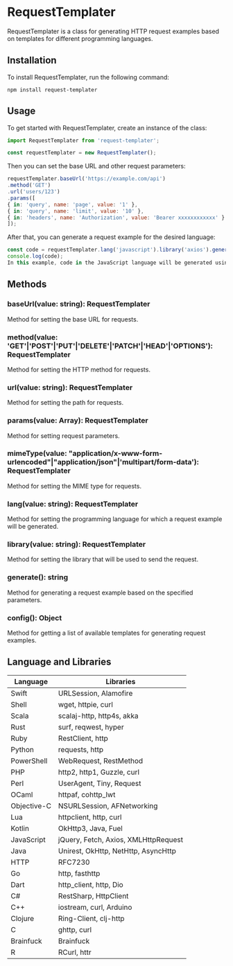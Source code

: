 # RequestTemplater

RequestTemplater is a class for generating HTTP request examples based on templates for different programming languages.

## Installation
To install RequestTemplater, run the following command:

```npm install request-templater```

## Usage
To get started with RequestTemplater, create an instance of the class:

```js
import RequestTemplater from 'request-templater';

const requestTemplater = new RequestTemplater();
```

Then you can set the base URL and other request parameters:
```js
requestTemplater.baseUrl('https://example.com/api')
.method('GET')
.url('users/123')
.params([
{ in: 'query', name: 'page', value: '1' },
{ in: 'query', name: 'limit', value: '10' },
{ in: 'headers', name: 'Authorization', value: 'Bearer xxxxxxxxxxxx' }
]);
```
After that, you can generate a request example for the desired language:

```js
const code = requestTemplater.lang('javascript').library('axios').generate();
console.log(code);
In this example, code in the JavaScript language will be generated using the Axios library.
```

## Methods
### baseUrl(value: string): RequestTemplater
Method for setting the base URL for requests.

### method(value: 'GET'|'POST'|'PUT'|'DELETE'|'PATCH'|'HEAD'|'OPTIONS'): RequestTemplater
Method for setting the HTTP method for requests.

### url(value: string): RequestTemplater
Method for setting the path for requests.

### params(value: Array<Param>): RequestTemplater
Method for setting request parameters.

### mimeType(value: "application/x-www-form-urlencoded"|"application/json"|'multipart/form-data'): RequestTemplater
Method for setting the MIME type for requests.

### lang(value: string): RequestTemplater
Method for setting the programming language for which a request example will be generated.

### library(value: string): RequestTemplater
Method for setting the library that will be used to send the request.

### generate(): string
Method for generating a request example based on the specified parameters.

### config(): Object
Method for getting a list of available templates for generating request examples.


## Language and Libraries

| Language    | Libraries                            |
|-------------|--------------------------------------|
| Swift       | URLSession, Alamofire                |
| Shell       | wget, httpie, curl                   |
| Scala       | scalaj-http, http4s, akka            |
| Rust        | surf, reqwest, hyper                 |
| Ruby        | RestClient, http                     |
| Python      | requests, http                       |
| PowerShell  | WebRequest, RestMethod               |
| PHP         | http2, http1, Guzzle, curl           |
| Perl        | UserAgent, Tiny, Request             |
| OCaml       | httpaf, cohttp_lwt                   |
| Objective-C | NSURLSession, AFNetworking           |
| Lua         | httpclient, http, curl               |
| Kotlin      | OkHttp3, Java, Fuel                  |
| JavaScript  | jQuery, Fetch, Axios, XMLHttpRequest |
| Java        | Unirest, OkHttp, NetHttp, AsyncHttp  |
| HTTP        | RFC7230                              |
| Go          | http, fasthttp                       |
| Dart        | http_client, http, Dio               |
| C#          | RestSharp, HttpClient                |
| C++         | iostream, curl, Arduino              |
| Clojure     | Ring-Client, clj-http                |
| C           | ghttp, curl                          |
| Brainfuck   | Brainfuck                            |
| R           | RCurl, httr                          |
